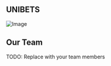 ## UNIBETS
![Image](https://github.com/user-attachments/assets/832f1690-413e-4a99-8d76-93451cceffb7)
## Our Team

TODO: Replace with your team members


